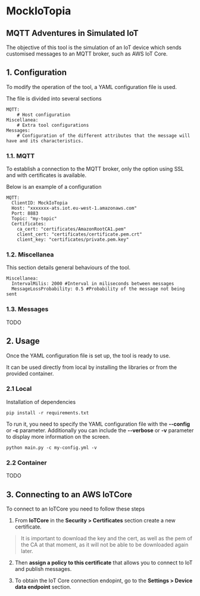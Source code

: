 # MockIoTopia
## MQTT Adventures in Simulated IoT

The objective of this tool is the simulation of an IoT device which sends customised messages to an MQTT broker, such as AWS IoT Core.

## 1. Configuration
To modify the operation of the tool, a YAML configuration file is used.

The file is divided into several sections

````
MQTT:
    # Host configuration
Miscellanea:
    # Extra tool configurations
Messages:
    # Configuration of the different attributes that the message will have and its characteristics.
````

### 1.1. MQTT

To establish a connection to the MQTT broker, only the option using SSL and with certificates is available.

Below is an example of a configuration

`````
MQTT:
  ClientID: MockIoTopia
  Host: "xxxxxxx-ats.iot.eu-west-1.amazonaws.com"
  Port: 8883
  Topic: "my-topic"
  Certificates:
    ca_cert: "certificates/AmazonRootCA1.pem"
    client_cert: "certificates/certificate.pem.crt"
    client_key: "certificates/private.pem.key"
`````

### 1.2. Miscellanea

This section details general behaviours of the tool.

````
Miscellanea:
  IntervalMilis: 2000 #Interval in miliseconds between messages
  MessageLossProbability: 0.5 #Probability of the message not being sent
````

### 1.3. Messages
TODO

## 2. Usage
Once the YAML configuration file is set up, the tool is ready to use.

It can be used directly from local by installing the libraries or from the provided container.

### 2.1 Local

Installation of dependencies

```
pip install -r requirements.txt
```
To run it, you need to specify the YAML configuration file with the **--config** or **-c** parameter. Additionally you can include the **--verbose** or **-v** parameter to display more information on the screen.

```
python main.py -c my-config.yml -v
```

### 2.2 Container
TODO



## 3. Connecting to an AWS IoTCore

To connect to an IoTCore you need to follow these steps

1. From **IoTCore** in the **Security > Certificates** section create a new certificate. 

> It is important to download the key and the cert, as well as the pem of the CA at that moment, as it will not be able to be downloaded again later.

2. Then **assign a policy to this certificate** that allows you to connect to IoT and publish messages.

3. To obtain the IoT Core connection endopint, go to the **Settings > Device data endpoint** section.

